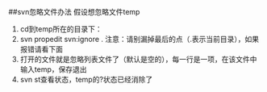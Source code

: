##svn忽略文件办法
假设想忽略文件temp
1. cd到temp所在的目录下：
2. svn propedit svn:ignore .
注意：请别漏掉最后的点（.表示当前目录），如果报错请看下面
3. 打开的文件就是忽略列表文件了（默认是空的），每一行是一项，在该文件中输入temp，保存退出
4. svn st查看状态，temp的?状态已经消除了
